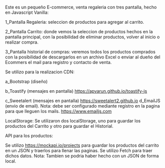 Este es un pequeño E-commerce, venta regaleria con tres pantalla, hecho en Javascript Vanilla: 

1_Pantalla Regaleria: seleccion de productos para agregar al carrito.

2_Pantalla Carrito: donde vemos la seleccion de productos hechos en la pantalla principal, con la posibilidad de eliminar productos, volver al inicio o realizar compra.

3_Pantalla historial de compras: veremos todos los productos comprados con la posibilidad de descargarlos en un archivo Excel o enviar al dueño del Ecommers el mail para registro y contacto de venta.

Se utilizo para la realizacion CDN:

a_Bootstrap (diseño)  

b_Toastify (mensajes en pantalla) https://apvarun.github.io/toastify-js 

c_Sweetalert (mensajes en pantalla) https://sweetalert2.github.io d_EmailJS (envio de email). Nota: debe ser configurado mediante registro en la pagina para que lleguen los mails. https://www.emailjs.com

LocalStorage: Se utilizaron dos localStorage, uno para guardar los productos del Carrito y otro para guardar el Historial.

API para los productos:

Se utilizo https://mockapi.io/projects para guardar los productos del carrito en un JSON y traerlos para llenar las paginas. Se utilizo Fetch para traer dichos datos. Nota: Tambien se podria haber hecho con un JSON de forma local.

